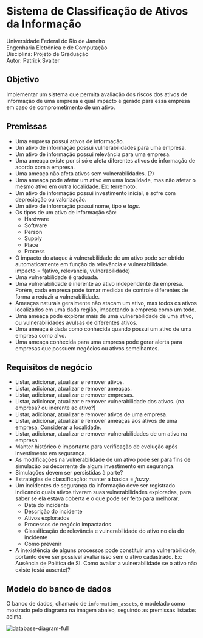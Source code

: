 # Sistema de Classificação de Ativos da Informação

Universidade Federal do Rio de Janeiro  
Engenharia Eletrônica e de Computação  
Disciplina: Projeto de Graduação  
Autor: Patrick Svaiter

## Objetivo

Implementar um sistema que permita avaliação dos riscos dos ativos de informação de uma empresa e qual impacto é gerado para essa empresa em caso de comprometimento de um ativo.

## Premissas

- Uma empresa possui ativos de informação.
- Um ativo de informação possui vulnerabilidades para uma empresa.
- Um ativo de informação possui relevância para uma empresa.
- Uma ameaça existe por si só e afeta diferentes ativos de informação de acordo com a empresa.
- Uma ameaça não afeta ativos sem vulnerabilidades. (?)
- Uma ameaça pode afetar um ativo em uma localidade, mas não afetar o mesmo ativo em outra localidade. Ex: terremoto.
- Um ativo de informação possui investimento inicial, e sofre com depreciação ou valorização.
- Um ativo de informação possui nome, tipo e _tags_.
- Os tipos de um ativo de informação são:
  - Hardware
  - Software
  - Person
  - Supply
  - Place
  - Process
- O impacto do ataque à vulnerabilidade de um ativo pode ser obtido automaticamente em função da relevância e vulnerabilidade.  
    impacto = f(ativo, relevancia, vulnerabilidade)
- Uma vulnerabilidade é graduada.
- Uma vulnerabilidade é inerente ao ativo independente da empresa.
  Porém, cada empresa pode tomar medidas de controle diferentes de forma a reduzir a vulnerabilidade.
- Ameaças naturais geralmente não atacam um ativo, mas todos os ativos localizados em uma dada região, impactando a empresa como um todo.
- Uma ameaça pode explorar mais de uma vulnerabilidade de uma ativo, ou vulnerabilidades avulsas de diferentes ativos.
- Uma ameaça é dada como conhecida quando possui um ativo de uma empresa como alvo.
- Uma ameaça conhecida para uma empresa pode gerar alerta para empresas que possuem negócios ou ativos semelhantes.
  
## Requisitos de negócio

- Listar, adicionar, atualizar e remover ativos.
- Listar, adicionar, atualizar e remover ameaças.
- Listar, adicionar, atualizar e remover empresas.
- Listar, adicionar, atualizar e remover vulnerabilidade dos ativos. (na empresa? ou inerente ao ativo?)
- Listar, adicionar, atualizar e remover ativos de uma empresa.
- Listar, adicionar, atualizar e remover ameaças aos ativos de uma empresa. Considerar a localidade.
- Listar, adicionar, atualizar e remover vulnerabilidades de um ativo na empresa.  
- Manter histórico é importante para verificação de evolução após investimento em segurança.
- As modificações na vulnerabilidade de um ativo pode ser para fins de simulação ou decorrente de algum investimento em segurança.
- Simulações devem ser persistidas à parte?
- Estratégias de classificação: manter a básica = _fuzzy_.
- Um incidentes de segurança da informação deve ser registrado indicando quais ativos tiveram suas vulnerabilidades exploradas, para saber se ela estava coberta e o que pode ser feito para melhorar.  
  - Data do incidente
  - Descrição do incidente
  - Ativos explorados
  - Processos de negócio impactados
  - Classificação de relevância e vulnerabilidade do ativo no dia do incidente
  - Como prevenir
- A inexistência de alguns processos pode constituir uma vulnerabilidade, portanto deve ser possível avaliar isso sem o ativo cadastrado.
    Ex: Ausência de Política de SI. Como avaliar a vulnerabilidade se o ativo não existe (está ausente)?

## Modelo do banco de dados

O banco de dados, chamado de `information_assets`, é modelado como mostrado pelo diagrama na imagem abaixo, seguindo as premissas listadas acima.

![database-diagram-full](https://user-images.githubusercontent.com/16355712/32494677-ad22f250-c3a9-11e7-80ef-c359cd6f8113.png)
